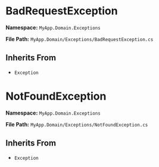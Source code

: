 # BadRequestException

**Namespace:** `MyApp.Domain.Exceptions`

**File Path:** `MyApp.Domain/Exceptions/BadRequestException.cs`

## Inherits From

- `Exception`

# NotFoundException

**Namespace:** `MyApp.Domain.Exceptions`

**File Path:** `MyApp.Domain/Exceptions/NotFoundException.cs`

## Inherits From

- `Exception`

